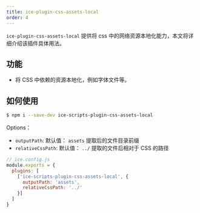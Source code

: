 ```yaml
---
title: ice-plugin-css-assets-local
order: 4
---
```


`ice-plugin-css-assets-local` 提供将 css 中的网络资源本地化能力，本文将详细介绍该插件具体用法。

## 功能

- 将 CSS 中依赖的资源本地化，例如字体文件等。

## 如何使用

```bash
$ npm i --save-dev ice-scripts-plugin-css-assets-local
```

Options：

- `outputPath`: 默认值： `assets` 提取后的文件目录前缀
- `relativeCssPath`: 默认值： `../` 提取的文件后相对于 CSS 的路径

```js
// ice.config.js
module.exports = {
  plugins: [
    ['ice-scripts-plugin-css-assets-local', {
      outputPath: 'assets',
      relativeCssPath: '../'
    }]
  ]
}
```